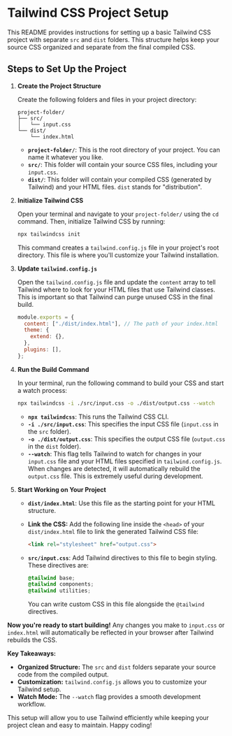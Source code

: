 # Tailwind CSS Project Setup

This README provides instructions for setting up a basic Tailwind CSS project with separate `src` and `dist` folders. This structure helps keep your source CSS organized and separate from the final compiled CSS.

## Steps to Set Up the Project

1.  **Create the Project Structure**

    Create the following folders and files in your project directory:

    ```
    project-folder/
    ├── src/
    │   └── input.css
    └── dist/
        └── index.html
    ```

    *   **`project-folder/`**: This is the root directory of your project. You can name it whatever you like.
    *   **`src/`**: This folder will contain your source CSS files, including your `input.css`.
    *   **`dist/`**: This folder will contain your compiled CSS (generated by Tailwind) and your HTML files. `dist` stands for "distribution".

2.  **Initialize Tailwind CSS**

    Open your terminal and navigate to your `project-folder/` using the `cd` command. Then, initialize Tailwind CSS by running:

    ```bash
    npx tailwindcss init
    ```

    This command creates a `tailwind.config.js` file in your project's root directory. This file is where you'll customize your Tailwind installation.

3.  **Update `tailwind.config.js`**

    Open the `tailwind.config.js` file and update the `content` array to tell Tailwind where to look for your HTML files that use Tailwind classes. This is important so that Tailwind can purge unused CSS in the final build.

    ```javascript
    module.exports = {
      content: ["./dist/index.html"], // The path of your index.html
      theme: {
        extend: {},
      },
      plugins: [],
    };
    ```

4.  **Run the Build Command**

    In your terminal, run the following command to build your CSS and start a watch process:

    ```bash
    npx tailwindcss -i ./src/input.css -o ./dist/output.css --watch
    ```

    *   **`npx tailwindcss`**: This runs the Tailwind CSS CLI.
    *   **`-i ./src/input.css`**: This specifies the input CSS file (`input.css` in the `src` folder).
    *   **`-o ./dist/output.css`**: This specifies the output CSS file (`output.css` in the `dist` folder).
    *   **`--watch`**: This flag tells Tailwind to watch for changes in your `input.css` file and your HTML files specified in `tailwind.config.js`. When changes are detected, it will automatically rebuild the `output.css` file. This is extremely useful during development.

5.  **Start Working on Your Project**

    *   **`dist/index.html`**:  Use this file as the starting point for your HTML structure.
    *   **Link the CSS:** Add the following line inside the `<head>` of your `dist/index.html` file to link the generated Tailwind CSS file:

        ```html
        <link rel="stylesheet" href="output.css">
        ```

    *   **`src/input.css`**: Add Tailwind directives to this file to begin styling. These directives are:

        ```css
        @tailwind base;
        @tailwind components;
        @tailwind utilities;
        ```
        You can write custom CSS in this file alongside the `@tailwind` directives.

**Now you're ready to start building!**  Any changes you make to `input.css` or `index.html` will automatically be reflected in your browser after Tailwind rebuilds the CSS.

**Key Takeaways:**

*   **Organized Structure:** The `src` and `dist` folders separate your source code from the compiled output.
*   **Customization:** `tailwind.config.js` allows you to customize your Tailwind setup.
*   **Watch Mode:** The `--watch` flag provides a smooth development workflow.

This setup will allow you to use Tailwind efficiently while keeping your project clean and easy to maintain. Happy coding!